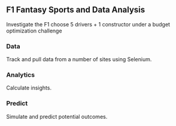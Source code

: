 ## F1 Fantasy Sports and Data Analysis

Investigate the F1 choose 5 drivers + 1 constructor under a budget optimization challenge

### Data

Track and pull data from a number of sites using Selenium.

### Analytics

Calculate insights.

### Predict

Simulate and predict potential outcomes.
